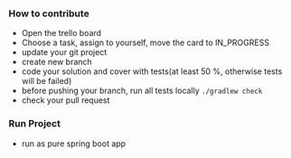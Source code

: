 ### How to contribute
   * Open the trello board
   * Choose a task, assign to yourself, move the card to IN_PROGRESS
   * update your git project
   * create new branch <task-name>
   * code your solution and cover with tests(at least 50 %, otherwise tests will be failed)
   * before pushing your branch, run all tests locally `./gradlew check`
   * check your pull request
   
### Run Project
  * run as pure spring boot app
